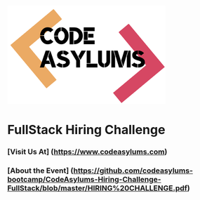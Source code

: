 ![CodeAsylums Logo](/logo.png)

# **FullStack Hiring Challenge**

### [Visit Us At] (https://www.codeasylums.com)

### [About the Event] (https://github.com/codeasylums-bootcamp/CodeAsylums-Hiring-Challenge-FullStack/blob/master/HIRING%20CHALLENGE.pdf)




